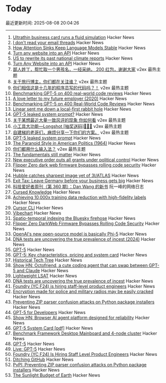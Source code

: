 # Today

最近更新时间: 2025-08-08 20:04:26

--- 
1. [Ultrathin business card runs a fluid simulation](https://github.com/Nicholas-L-Johnson/flip-card) Hacker News
2. [I don't read your email threads](https://loganmarek.com/i-dont-read-your-threads/) Hacker News
3. [How Attention Sinks Keep Language Models Stable](https://hanlab.mit.edu/blog/streamingllm) Hacker News
4. [Turn any website into an API](https://www.parse.bot) Hacker News
5. [US to rewrite its past national climate reports](https://www.france24.com/en/live-news/20250807-us-to-rewrite-its-past-national-climate-reports) Hacker News
6. [Turn Any Website into an API](https://www.parse.bot) Hacker News
7. [鄙人姓丁，帮忙取一个男孩名，一经采纳， 200 红包，谢谢大家](https://www.v2ex.com/t/1151005) v2ex 最热主题
8. [关于旅行博主，你们都在关注谁？](https://www.v2ex.com/t/1150933) v2ex 最热主题
9. [你们相信这是十几年的程序员写的代码吗？！](https://www.v2ex.com/t/1150932) v2ex 最热主题
10. [Benchmarking GPT-5 on 400 real-world code reviews](https://www.qodo.ai/blog/benchmarking-gpt-5-on-real-world-code-reviews-with-the-pr-benchmark/) Hacker News
11. [A love letter to my future employer (2020)](https://catzkorn.dev/blog/love-letter/) Hacker News
12. [Benchmarking GPT-5 on 400 Real-World Code Reviews](https://www.qodo.ai/blog/benchmarking-gpt-5-on-real-world-code-reviews-with-the-pr-benchmark/) Hacker News
13. [Linear sent me down a local-first rabbit hole](https://bytemash.net/posts/i-went-down-the-linear-rabbit-hole/) Hacker News
14. [GPT-5 leaked system prompt?](https://gist.github.com/maoxiaoke/f6d5b28f9104cd856a2622a084f46fd7) Hacker News
15. [关于某想最近大量一致风评的现象 你如何看](https://www.v2ex.com/t/1150891) v2ex 最热主题
16. [小工具大功能—Longshot [抽奖送码]🎉🎉🎉](https://www.v2ex.com/t/1150879) v2ex 最热主题
17. [自建梯的老哥们，麻烦分享一下你们的方案。](https://www.v2ex.com/t/1150876) v2ex 最热主题
18. [GPT-5 leaked system prompt](https://gist.github.com/maoxiaoke/f6d5b28f9104cd856a2622a084f46fd7) Hacker News
19. [The Paranoid Style in American Politics (1964)](https://harpers.org/archive/1964/11/the-paranoid-style-in-american-politics/) Hacker News
20. [你们都用什么输入法？](https://www.v2ex.com/t/1150874) v2ex 最热主题
21. [The fundamentals still matter](https://jordangoodman.bearblog.dev/fundamentals-still-matter/) Hacker News
22. [New executive order puts all grants under political control](https://arstechnica.com/science/2025/08/new-executive-order-puts-all-grants-under-political-control/) Hacker News
23. [Flipper Zero dark web firmware bypasses rolling code security](https://www.rtl-sdr.com/flipperzero-darkweb-firmware-bypasses-rolling-code-security/) Hacker News
24. [Hubble catches sharpest image yet of 3I/ATLAS](https://www.skyatnightmagazine.com/news/hubble-3i-atlas-july-2025) Hacker News
25. [Exit Tax: Leave Germany before your business gets big](https://eidel.io/exit-tax-leave-germany-before-your-business-gets-big/) Hacker News
26. [科技爱好者周刊（第 360 期）：Dan Wang 的新书](http://www.ruanyifeng.com/blog/2025/08/weekly-issue-360.html) 阮一峰的网络日志
27. [Cursed Knowledge](https://immich.app/cursed-knowledge/) Hacker News
28. [Achieving 10,000x training data reduction with high-fidelity labels](https://research.google/blog/achieving-10000x-training-data-reduction-with-high-fidelity-labels/) Hacker News
29. [Cursor CLI](https://cursor.com/cli) Hacker News
30. [Vibechart](https://www.vibechart.net/) Hacker News
31. [Spatio-temporal indexing the Bluesky firehose](https://joelgustafson.com/posts/2025-08-07/spatio-temporal-indexing-the-bluesky-firehose) Hacker News
32. [Flipper Zero DarkWeb Firmware Bypasses Rolling Code Security](https://www.rtl-sdr.com/flipperzero-darkweb-firmware-bypasses-rolling-code-security/) Hacker News
33. [OpenAI's new open-source model is basically Phi-5](https://www.seangoedecke.com/gpt-oss-is-phi-5/) Hacker News
34. [DNA tests are uncovering the true prevalence of incest (2024)](https://www.theatlantic.com/health/archive/2024/03/dna-tests-incest/677791/) Hacker News
35. [GPT-5](https://openai.com/gpt-5/) Hacker News
36. [GPT-5: Key characteristics, pricing and system card](https://simonwillison.net/2025/Aug/7/gpt-5/) Hacker News
37. [Historical Tech Tree](https://www.historicaltechtree.com/) Hacker News
38. [Show HN: Octofriend, a cute coding agent that can swap between GPT-5 and Claude](https://github.com/synthetic-lab/octofriend) Hacker News
39. [Lightweight LSAT](https://lightweightlsat.com/) Hacker News
40. [DNA tests are uncovering the true prevalence of incest](https://www.theatlantic.com/health/archive/2024/03/dna-tests-incest/677791/) Hacker News
41. [Foundry (YC F24) is hiring staff-level product engineers](https://www.ycombinator.com/companies/foundry/jobs/jwdYx6v-founding-product-engineer) Hacker News
42. [Encryption made for police and military radios may be easily cracked](https://www.wired.com/story/encryption-made-for-police-and-military-radios-may-be-easily-cracked-researchers-find/) Hacker News
43. [Preventing ZIP parser confusion attacks on Python package installers](https://blog.pypi.org/posts/2025-08-07-wheel-archive-confusion-attacks/) Hacker News
44. [GPT-5 for Developers](https://openai.com/index/introducing-gpt-5-for-developers) Hacker News
45. [Show HN: Browser AI agent platform designed for reliability](https://github.com/nottelabs/notte) Hacker News
46. [GPT-5 System Card [pdf]](https://cdn.openai.com/pdf/8124a3ce-ab78-4f06-96eb-49ea29ffb52f/gpt5-system-card-aug7.pdf) Hacker News
47. [Benchmark Framework Desktop Mainboard and 4-node cluster](https://github.com/geerlingguy/ollama-benchmark/issues/21) Hacker News
48. [GPT-5](http://openai.com/gpt-5) Hacker News
49. [Live: GPT-5](https://www.youtube.com/watch?v=0Uu_VJeVVfo) Hacker News
50. [Foundry (YC F24) Is Hiring Staff Level Product Engineers](https://www.ycombinator.com/companies/foundry/jobs/jwdYx6v-founding-product-engineer) Hacker News
51. [Ditching GitHub](https://tomscii.sig7.se/2024/01/Ditching-GitHub) Hacker News
52. [PyPI: Preventing ZIP parser confusion attacks on Python package installers](https://blog.pypi.org/posts/2025-08-07-wheel-archive-confusion-attacks/) Hacker News
53. [The Sunlight Budget of Earth](https://www.asimov.press/p/sunlight-budget) Hacker News
